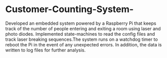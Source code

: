 # Customer-Counting-System-
Developed an embedded system powered by a Raspberry Pi that keeps track of
the number of people entering and exiting a room using laser and photo diodes.
Implemented state-machines to read the config files and track laser breaking
sequences.The system runs on a watchdog timer to reboot the Pi in the event of any
unexpected errors. In addition, the data is written to log files for further analysis.
